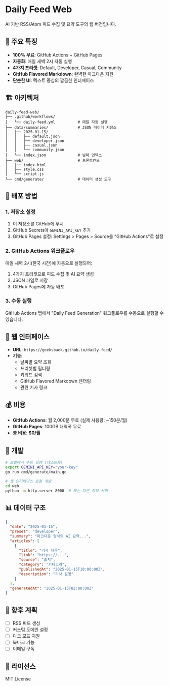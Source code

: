 # Daily Feed Web

AI 기반 RSS/Atom 피드 수집 및 요약 도구의 웹 버전입니다.

## 🌟 주요 특징

- **100% 무료**: GitHub Actions + GitHub Pages
- **자동화**: 매일 새벽 2시 자동 실행
- **4가지 프리셋**: Default, Developer, Casual, Community
- **GitHub Flavored Markdown**: 완벽한 마크다운 지원
- **단순한 UI**: 텍스트 중심의 깔끔한 인터페이스

## 🏗️ 아키텍처

```
daily-feed-web/
├── .github/workflows/
│   └── daily-feed.yml          # 매일 자동 실행
├── data/summaries/             # JSON 데이터 저장소
│   ├── 2025-01-15/
│   │   ├── default.json
│   │   ├── developer.json
│   │   ├── casual.json
│   │   └── community.json
│   └── index.json              # 날짜 인덱스
├── web/                        # 프론트엔드
│   ├── index.html
│   ├── style.css
│   └── script.js
└── cmd/generate/               # 데이터 생성 도구
```

## 🚀 배포 방법

### 1. 저장소 설정

1. 이 저장소를 GitHub에 푸시
2. GitHub Secrets에 `GEMINI_API_KEY` 추가
3. GitHub Pages 설정: Settings > Pages > Source를 "GitHub Actions"로 설정

### 2. GitHub Actions 워크플로우

매일 새벽 2시(한국 시간)에 자동으로 실행되어:
1. 4가지 프리셋으로 피드 수집 및 AI 요약 생성
2. JSON 파일로 저장
3. GitHub Pages에 자동 배포

### 3. 수동 실행

GitHub Actions 탭에서 "Daily Feed Generation" 워크플로우를 수동으로 실행할 수 있습니다.

## 📱 웹 인터페이스

- **URL**: `https://geeksbaek.github.io/daily-feed/`
- **기능**:
  - 날짜별 요약 조회
  - 프리셋별 필터링
  - 키워드 검색
  - GitHub Flavored Markdown 렌더링
  - 관련 기사 링크

## 💰 비용

- **GitHub Actions**: 월 2,000분 무료 (실제 사용량: ~150분/월)
- **GitHub Pages**: 100GB 대역폭 무료
- **총 비용**: **$0/월**

## 🔧 개발

```bash
# 로컬에서 수동 실행 (테스트용)
export GEMINI_API_KEY="your-key"
go run cmd/generate/main.go

# 웹 인터페이스 로컬 개발
cd web
python -m http.server 8000  # 또는 다른 정적 서버
```

## 📊 데이터 구조

```json
{
  "date": "2025-01-15",
  "preset": "developer",
  "summary": "마크다운 형식의 AI 요약...",
  "articles": [
    {
      "title": "기사 제목",
      "link": "https://...",
      "source": "출처",
      "category": "카테고리",
      "publishedAt": "2025-01-15T10:00:00Z",
      "description": "기사 설명"
    }
  ],
  "generatedAt": "2025-01-15T02:00:00Z"
}
```

## 🎯 향후 계획

- [ ] RSS 피드 생성
- [ ] 커스텀 도메인 설정
- [ ] 다크 모드 지원
- [ ] 북마크 기능
- [ ] 이메일 구독

## 📄 라이선스

MIT License
